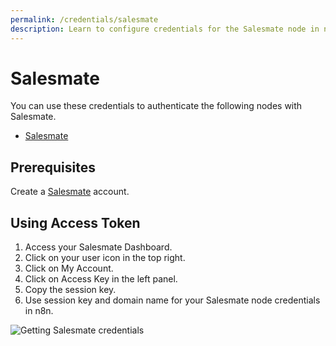 ```yaml
---
permalink: /credentials/salesmate
description: Learn to configure credentials for the Salesmate node in n8n
---
```


# Salesmate

You can use these credentials to authenticate the following nodes with Salesmate.
- [Salesmate](../../nodes-library/nodes/Salesmate/README.md)

## Prerequisites

Create a [Salesmate](https://salesmate.io/) account.

## Using Access Token

1. Access your Salesmate Dashboard.
2. Click on your user icon in the top right.
3. Click on My Account.
4. Click on Access Key in the left panel.
5. Copy the session key.
6. Use session key and domain name for your Salesmate node credentials in n8n.

![Getting Salesmate credentials](./using-access-token.gif)
